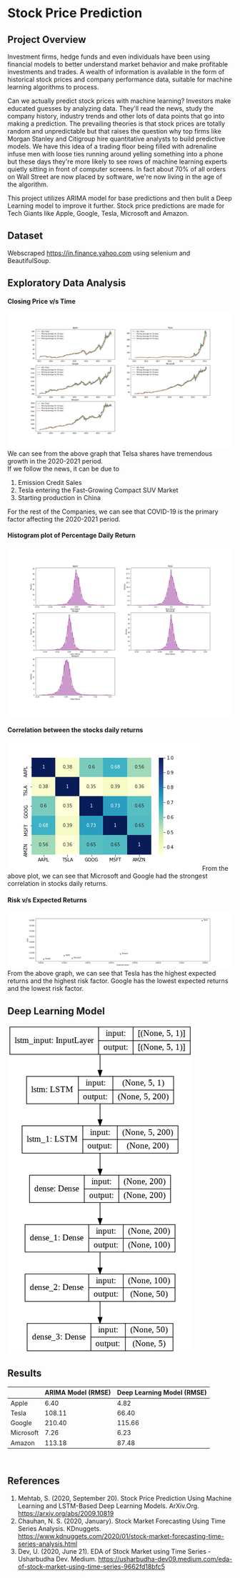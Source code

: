 # Stock Price Prediction

## Project Overview
Investment firms, hedge funds and even individuals have been using financial models to better understand market behavior and make profitable investments and trades. A wealth of information is available in the form of historical stock prices and company performance data, suitable for machine learning algorithms to process.

Can we actually predict stock prices with machine learning? Investors make educated guesses by analyzing data. They'll read the news, study the company history, industry trends and other lots of data points that go into making a prediction. The prevailing theories is that stock prices are totally random and unpredictable but that raises the question why top firms like Morgan Stanley and Citigroup hire quantitative analysts to build predictive models. We have this idea of a trading floor being filled with adrenaline infuse men with loose ties running around yelling something into a phone but these days they're more likely to see rows of machine learning experts quietly sitting in front of computer screens. In fact about 70% of all orders on Wall Street are now placed by software, we're now living in the age of the algorithm.

This project utilizes ARIMA model for base predictions and then bulit a Deep Learning model to improve it further. Stock price predictions are made for Tech Giants like Apple, Google, Tesla, Microsoft and Amazon.
<br>

## Dataset
Webscraped https://in.finance.yahoo.com using selenium and BeautifulSoup.
<br>

## Exploratory Data Analysis

#### Closing Price v/s Time
<img src='images/Moving_Average.png'>
We can see from the above graph that Telsa shares have tremendous growth in the 2020-2021 period.
<br>
If we follow the news, it can be due to

1. Emission Credit Sales
2. Tesla entering the Fast-Growing Compact SUV Market
3. Starting production in China

For the rest of the Companies, we can see that COVID-19 is the primary factor affecting the 2020-2021 period.
<br>

#### Histogram plot of Percentage Daily Return 
<img src='images/Daily_Returns.png'>
<br>

#### Correlation between the stocks daily returns
<img src='images/Correlation_Plot.png'>
From the above plot, we can see that Microsoft and Google had the strongest correlation in stocks daily returns.
<br>

#### Risk v/s Expected Returns
<img src='images/Risk_vs_Expected_Returns.png'>
From the above graph, we can see that Tesla has the highest expected returns and the highest risk factor. Google has the lowest expected returns and the lowest risk factor.
<br>

## Deep Learning Model
<img src='images/model.png'>
<br>

## Results

|           | ARIMA Model (RMSE) | Deep Learning Model (RMSE) | 
| --------- | ------------------ | -------------------------- |
| Apple     | 6.40               | 4.82                       |
| Tesla     | 108.11             | 66.40                      |
| Google    | 210.40             | 115.66                     |
| Microsoft | 7.26               | 6.23                       |
| Amazon    | 113.18             | 87.48                      |

<br>

## References
1. Mehtab, S. (2020, September 20). Stock Price Prediction Using Machine Learning and LSTM-Based Deep Learning Models. ArXiv.Org. https://arxiv.org/abs/2009.10819
2. Chauhan, N. S. (2020, January). Stock Market Forecasting Using Time Series Analysis. KDnuggets. https://www.kdnuggets.com/2020/01/stock-market-forecasting-time-series-analysis.html
3. Dev, U. (2020, June 21). EDA of Stock Market using Time Series - Usharbudha Dev. Medium. https://usharbudha-dev09.medium.com/eda-of-stock-market-using-time-series-9662fd18bfc5
